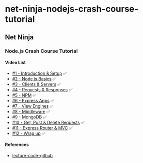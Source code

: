 # net-ninja-nodejs-crash-course-tutorial

## Net Ninja
### Node.js Crash Course Tutorial
#### Video List
- [#1 - Introduction & Setup](https://www.youtube.com/watch?v=zb3Qk8SG5Ms&list=PL4cUxeGkcC9jsz4LDYc6kv3ymONOKxwBU) ✅
- [#2 - Node.js Basics](https://www.youtube.com/watch?v=OIBIXYLJjsI&list=PL4cUxeGkcC9jsz4LDYc6kv3ymONOKxwBU&index=2) ✅
- [#3 - Clients & Servers](https://www.youtube.com/watch?v=-HPZ1leCV8k&list=PL4cUxeGkcC9jsz4LDYc6kv3ymONOKxwBU&index=3) ✅
- [#4 - Requests & Responses](https://www.youtube.com/watch?v=DQD00NAUPNk&list=PL4cUxeGkcC9jsz4LDYc6kv3ymONOKxwBU&index=4) ✅
- [#5 - NPM](https://www.youtube.com/watch?v=bdHE2wHT-gQ&list=PL4cUxeGkcC9jsz4LDYc6kv3ymONOKxwBU&index=5) ✅
- [#6 - Express Apps](https://www.youtube.com/watch?v=Lr9WUkeYSA8&list=PL4cUxeGkcC9jsz4LDYc6kv3ymONOKxwBU&index=6) ✅
- [#7 - View Engines](https://www.youtube.com/watch?v=yXEesONd_54&list=PL4cUxeGkcC9jsz4LDYc6kv3ymONOKxwBU&index=7) ✅
- [#8 - Middleware](https://www.youtube.com/watch?v=_GJKAs7A0_4&list=PL4cUxeGkcC9jsz4LDYc6kv3ymONOKxwBU&index=8) ✅
- [#9 - MongoDB](https://www.youtube.com/watch?v=bxsemcrY4gQ&list=PL4cUxeGkcC9jsz4LDYc6kv3ymONOKxwBU&index=9) ✅
- [#10 - Get, Post & Delete Requests](https://www.youtube.com/watch?v=VVGgacjzc2Y&list=PL4cUxeGkcC9jsz4LDYc6kv3ymONOKxwBU&index=10) ✅
- [#11 - Express Router & MVC](https://www.youtube.com/watch?v=zW_tZR0Ir3Q&list=PL4cUxeGkcC9jsz4LDYc6kv3ymONOKxwBU&index=11) ✅
- [#12 - Wrap up](https://www.youtube.com/watch?v=nYAyhRAV87A&list=PL4cUxeGkcC9jsz4LDYc6kv3ymONOKxwBU&index=12) ✅

#### References
- [lecture-code-github](https://github.com/iamshaunjp/node-crash-course)